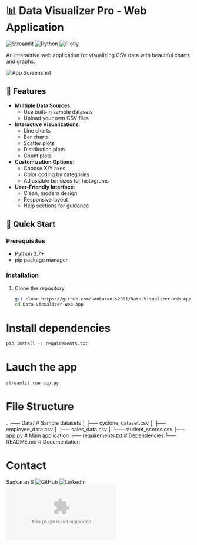 # 📊 Data Visualizer Pro - Web Application

![Streamlit](https://img.shields.io/badge/Streamlit-FF4B4B?style=for-the-badge&logo=Streamlit&logoColor=white)
![Python](https://img.shields.io/badge/Python-3776AB?style=for-the-badge&logo=python&logoColor=white)
![Plotly](https://img.shields.io/badge/Plotly-3F4F75?style=for-the-badge&logo=plotly&logoColor=white)

An interactive web application for visualizing CSV data with beautiful charts and graphs.

![App Screenshot](<img width="575" height="1007" alt="image" src="https://github.com/user-attachments/assets/196ab5bd-3741-4fe4-8fcc-48c65d8e8fd6" />
) <!-- Replace with actual screenshot later -->

## 🌟 Features

- **Multiple Data Sources**:
  - Use built-in sample datasets
  - Upload your own CSV files
- **Interactive Visualizations**:
  - Line charts
  - Bar charts
  - Scatter plots
  - Distribution plots
  - Count plots
- **Customization Options**:
  - Choose X/Y axes
  - Color coding by categories
  - Adjustable bin sizes for histograms
- **User-Friendly Interface**:
  - Clean, modern design
  - Responsive layout
  - Help sections for guidance

## 🚀 Quick Start

### Prerequisites
- Python 3.7+
- pip package manager

### Installation
1. Clone the repository:
   ```bash
   git clone https://github.com/sankaran-s2001/Data-Visualizer-Web-App.git
   cd Data-Visualizer-Web-App
   ```

# Install dependencies
```bash
pip install -r requirements.txt
```

# Lauch the app
```bash
streamlit run app.py
```

# File Structure
.
├── Data/                   # Sample datasets
│   ├── cyclone_dataset.csv
│   ├── employee_data.csv
│   ├── sales_data.csv
│   └── student_scores.csv
├── app.py                  # Main application
├── requirements.txt        # Dependencies
└── README.md               # Documentation

# Contact
Sankaran S
![GitHub](https://github.com/sankaran-s2001)
![LinkedIn](https://www.linkedin.com/in/sankaran-s21/)
![Email](sankaran121101@gmail.com)
